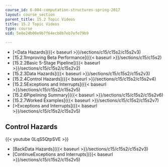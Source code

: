 ```yaml
---
course_id: 6-004-computation-structures-spring-2017
layout: course_section
parent_title: 15.2 Topic Videos
title: 15.2 Topic Videos
type: course
uid: 5e8e24b00e9b7f64ecb8b7eb7efe79b9

---
```


*   [<Data Hazards]({{< baseurl >}}/sections/c15/c15s2/c15s2v3)
*   [15.2.1Improving Beta Performance]({{< baseurl >}}/sections/c15/c15s2)
*   [15.2.2Basic 5-Stage Pipeline]({{< baseurl >}}/sections/c15/c15s2/c15s2v2)
*   [15.2.3Data Hazards]({{< baseurl >}}/sections/c15/c15s2/c15s2v3)
*   [15.2.4Control Hazards]({{< baseurl >}}/sections/c15/c15s2/c15s2v4)
*   [15.2.5Exceptions and Interrupts]({{< baseurl >}}/sections/c15/c15s2/c15s2v5)
*   [15.2.6Pipelining Summary]({{< baseurl >}}/sections/c15/c15s2/c15s2v6)
*   [15.2.7Worked Examples]({{< baseurl >}}/sections/c15/c15s2/c15s2v7)
*   [\>Exceptions and Interrupts]({{< baseurl >}}/sections/c15/c15s2/c15s2v5)

Control Hazards
---------------

{{< youtube 0LqS5QtpSVE >}}

*   [BackData Hazards]({{< baseurl >}}/sections/c15/c15s2/c15s2v3)
*   [ContinueExceptions and Interrupts]({{< baseurl >}}/sections/c15/c15s2/c15s2v5)
